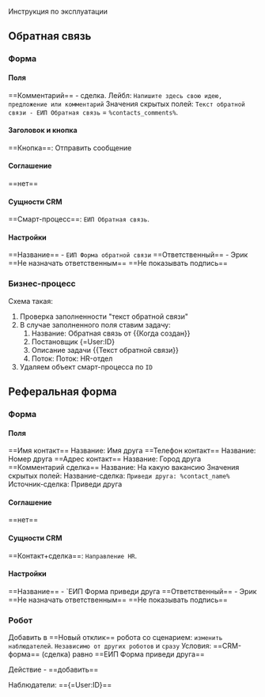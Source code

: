 Инструкция по эксплуатации

## Обратная связь

### Форма

#### Поля

==Комментарий== - сделка. Лейбл: `Напишите здесь свою идею, предложение или комментарий`
Значения скрытых полей: `Текст обратной связи - ЕИП Обратная связь` = `%contacts_comments%`.
#### Заголовок и кнопка
==Кнопка==: Отправить сообщение 

#### Соглашение
==нет==

#### Сущности CRM

==Смарт-процесс==: `ЕИП Обратная связь`.

#### Настройки

==Название== - `ЕИП Форма обратной связи`
==Ответственный== - Эрик
==Не назначать ответственным==
==Не показывать подпись==


### Бизнес-процесс

Схема такая:
1. Проверка заполненности "текст обратной связи"
2. В случае заполненного поля ставим задачу:
	1. Название: Обратная связь от {{Когда создан}}
	2. Постановщик {=User:ID}
	3. Описание задачи {{Текст обратной связи}}
	4. Поток: Поток: HR-отдел
3. Удаляем объект смарт-процесса по `ID`

## Реферальная форма

### Форма

#### Поля

==Имя контакт== Название: Имя друга
==Телефон контакт== Название: Номер друга
==Адрес контакт== Название: Город друга
==Комментарий сделка== Название: На какую вакансию
Значения скрытых полей:
Название-сделка: `Приведи друга: %contact_name%`
Источник-сделка: Приведи друга

#### Соглашение
==нет==

#### Сущности CRM

==Контакт+сделка==: `Направление HR`.

#### Настройки

==Название== - `ЕИП Форма приведи друга
==Ответственный== - Эрик
==Не назначать ответственным==
==Не показывать подпись==


### Робот

Добавить в ==Новый отклик== робота со сценарием: `изменить наблюдателей`.
`Независимо от других роботов` и `сразу`
Условия:
==CRM-форма== (сделка)
равно
==ЕИП Форма приведи друга==

Действие - ==добавить==

Наблюдатели: =={=User:ID}==